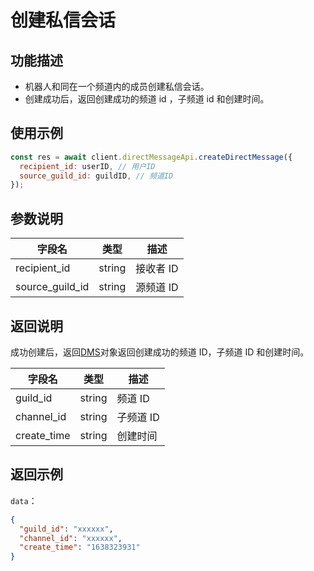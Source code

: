 # 创建私信会话 <Badge text="v1.0.0" />

## 功能描述

- 机器人和同在一个频道内的成员创建私信会话。
- 创建成功后，返回创建成功的频道 id ，子频道 id 和创建时间。

## 使用示例

```js
const res = await client.directMessageApi.createDirectMessage({
  recipient_id: userID, // 用户ID
  source_guild_id: guildID, // 频道ID
});
```

## 参数说明

| 字段名          | 类型   | 描述      |
| --------------- | ------ | --------- |
| recipient_id    | string | 接收者 ID |
| source_guild_id | string | 源频道 ID |

## 返回说明

成功创建后，返回[DMS](model.md#dms)对象返回创建成功的频道 ID，子频道 ID 和创建时间。

| 字段名      | 类型   | 描述      |
| ----------- | ------ | --------- |
| guild_id    | string | 频道 ID   |
| channel_id  | string | 子频道 ID |
| create_time | string | 创建时间  |

## 返回示例

`data`：

```json
{
  "guild_id": "xxxxxx",
  "channel_id": "xxxxxx",
  "create_time": "1638323931"
}
```
